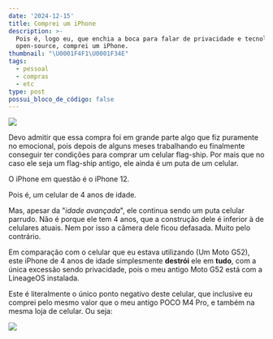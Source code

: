 ```yaml
---
date: '2024-12-15'
title: Comprei um iPhone
description: >-
  Pois é, logo eu, que enchia a boca para falar de privacidade e tecnologia
  open-source, comprei um iPhone.
thumbnail: "\U0001F4F1\U0001F34E"
tags:
  - pessoal
  - compras
  - etc
type: post
possui_bloco_de_código: false
---
```

![](/assets/media/posts/eah.jpg)

Devo admitir que essa compra foi em grande parte algo que fiz puramente
no emocional, pois depois de alguns meses trabalhando eu finalmente
conseguir ter condições para comprar um celular flag-ship. Por mais que
no caso ele seja um flag-ship antigo, ele ainda é um puta de um celular.

O iPhone em questão é o iPhone 12.

Pois é, um celular de 4 anos de idade.

Mas, apesar da \"*idade avançada*\", ele continua sendo um puta celular
parrudo. Não é porque ele tem 4 anos, que a construção dele é inferior à
de celulares atuais. Nem por isso a câmera dele ficou defasada. Muito
pelo contrário.

Em comparação com o celular que eu estava utilizando (Um Moto G52), este
iPhone de 4 anos de idade simplesmente **destrói** ele em **tudo**, com
a única excessão sendo privacidade, pois o meu antigo Moto G52 está com
a LineageOS instalada.

Este é literalmente o único ponto negativo deste celular, que inclusive
eu comprei pelo mesmo valor que o meu antigo POCO M4 Pro, e também na
mesma loja de celular. Ou seja:

![](https://static.displate.com/857x1200/displate/2022-12-08/941aad7a4e6139fe00aa5cd1fbc84aa7_6954feb865b5916c28c8f66026a0d6ce.jpg)

